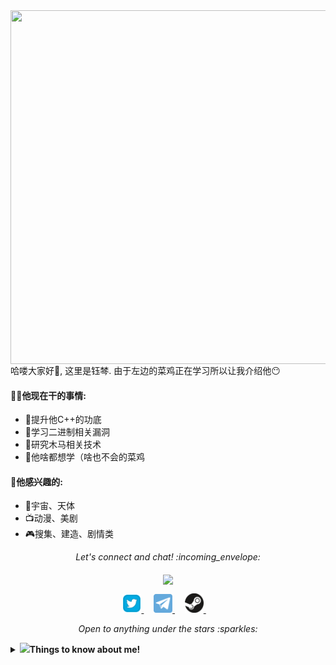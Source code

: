 <img align="right" src="/Image/Katyusha.png" width='583px' height='566px'>

哈喽大家好:wave:, 这里是钰棽. 由于左边的菜鸡正在学习所以让我介绍他:no_mouth:



#### 👨‍💻他现在干的事情:

- 🌻提升他C++的功底
- 🦚学习二进制相关漏洞
- 🌴研究木马相关技术
- 🌱他啥都想学（啥也不会的菜鸡

#### :green_heart:他感兴趣的:

- :rocket:宇宙、天体
- :tv:动漫、美剧
- :video_game:搜集、建造、剧情类

  

<p align="center"> 
  <i> Let's connect and chat! :incoming_envelope: </i>
</p>
<p align="center"> 
	<img src="https://visitor-badge.glitch.me/badge?page_id=Ascotbe.Ascotbe" align="middle" />
</p>
<p align="center">
  <a href="https://twitter.com/asc0t6e"><img src="/MySvgs/twitter.svg" width="30px" alt="Twitter">     </a> &nbsp; &nbsp;
  <a href="https://t.me/ascotbe"><img src="/MySvgs/telegram.svg" width="30px" alt="Telegram">    </a> &nbsp; &nbsp;
  <a href="https://steamcommunity.com/id/ascotbe"><img src="/MySvgs/steam.svg" width="30px" alt="Steam">    </a> &nbsp; &nbsp;
</p>
<p align="center">
  <i> Open to anything under the stars :sparkles: </i>
</p>






<details>
  <summary> <b>  <img src="https://media.giphy.com/media/VgCDAzcKvsR6OM0uWg/giphy.gif" width="50">Things to know about me! </b></summary>


 [![Github Stats By Anurag](https://github-readme-stats.vercel.app/api?username=ascotbe&show_icons=true&title_color=fff&icon_color=79ff97&text_color=9f9f9f&bg_color=151515)](https://github.com/ascotbe/)

</details>

